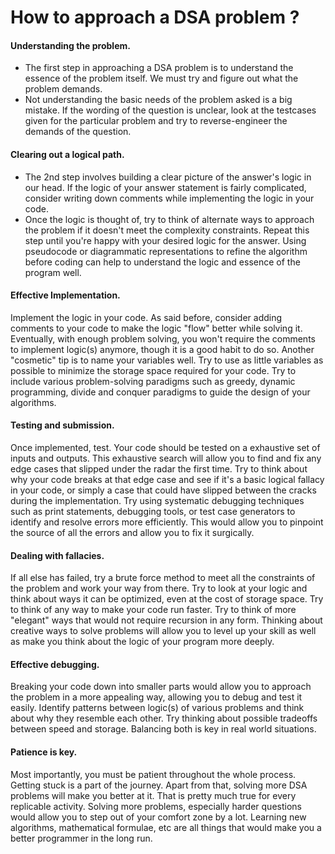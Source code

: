 # How to approach a DSA problem ?
#### Understanding the problem.
- The first step in approaching a DSA problem is to understand the essence of the problem itself. We must try and figure out what the problem demands. 
- Not understanding the basic needs of the problem asked is a big mistake. If the wording of the question is unclear, look at the testcases given for the particular problem and try to reverse-engineer the demands of the question.
#### Clearing out a logical path.
- The 2nd step involves building a clear picture of the answer's logic in our head. If the logic of your answer statement is fairly complicated, consider writing down comments while implementing the logic in your code. 
- Once the logic is thought of, try to think of alternate ways to approach the problem if it doesn't meet the complexity constraints. Repeat this step until you're happy with your desired logic for the answer. Using pseudocode or diagrammatic representations to refine the algorithm before coding can help to understand the logic and essence of the program well.
#### Effective Implementation. 
Implement the logic in your code. As said before, consider adding comments to your code to make the logic "flow" better while solving it. Eventually, with enough problem solving, you won't require the comments to implement logic(s) anymore, though it is a good habit to do so. Another "cosmetic" tip is to name your variables well. Try to use as little variables as possible to minimize the storage space required for your code. Try to include various problem-solving paradigms such as greedy, dynamic programming, divide and conquer paradigms to guide the design of your algorithms.
#### Testing and submission.
Once implemented, test. Your code should be tested on a exhaustive set of inputs and outputs. This exhaustive search will allow you to find and fix any edge cases that slipped under the radar the first time. Try to think about why your code breaks at that edge case and see if it's a basic logical fallacy in your code, or simply a case that could have slipped between the cracks during the implementation. Try  using systematic debugging techniques such as print statements, debugging tools, or test case generators to identify and resolve errors more efficiently. This would allow you to pinpoint the source of all the errors and allow you to fix it surgically.
#### Dealing with fallacies.
If all else has failed, try a brute force method to meet all the constraints of the problem and work your way from there. Try to look at your logic and think about ways it can be optimized, even at the cost of storage space. Try to think of any way to make your code run faster. Try to think of more "elegant" ways that would not require recursion in any form. Thinking about creative ways to solve problems will allow you to level up your skill as well as make you think about the logic of your program more deeply.
#### Effective debugging.
Breaking your code down into smaller parts would allow you to approach the problem in a more appealing way, allowing you to debug and test it easily. Identify patterns between logic(s) of various problems and think about why they resemble each other. Try thinking about possible tradeoffs between speed and storage. Balancing both is key in real world situations. 
#### Patience is key.
Most importantly, you must be patient throughout the whole process. Getting stuck is a part of the journey. Apart from that, solving more DSA problems will make you better at it. That is pretty much true for every replicable activity. Solving more problems, especially harder questions would allow you to step out of your comfort zone by a lot. Learning new algorithms, mathematical formulae, etc are all things that would make you a better programmer in the long run. 
